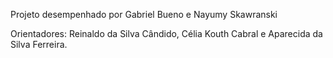 Projeto desempenhado por Gabriel Bueno e Nayumy Skawranski

Orientadores: Reinaldo da Silva Cândido, Célia Kouth Cabral e Aparecida da Silva Ferreira.